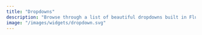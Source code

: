 ```yaml
---
title: "Dropdowns"
description: "Browse through a list of beautiful dropdowns built in Flutter."
image: "/images/widgets/dropdown.svg"
---
```

